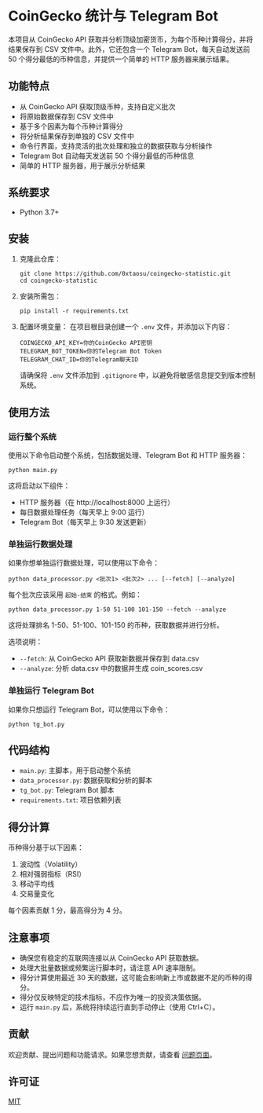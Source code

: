 # CoinGecko 统计与 Telegram Bot

本项目从 CoinGecko API 获取并分析顶级加密货币，为每个币种计算得分，并将结果保存到 CSV 文件中。此外，它还包含一个 Telegram Bot，每天自动发送前 50 个得分最低的币种信息，并提供一个简单的 HTTP 服务器来展示结果。

## 功能特点

- 从 CoinGecko API 获取顶级币种，支持自定义批次
- 将原始数据保存到 CSV 文件中
- 基于多个因素为每个币种计算得分
- 将分析结果保存到单独的 CSV 文件中
- 命令行界面，支持灵活的批次处理和独立的数据获取与分析操作
- Telegram Bot 自动每天发送前 50 个得分最低的币种信息
- 简单的 HTTP 服务器，用于展示分析结果

## 系统要求

- Python 3.7+

## 安装

1. 克隆此仓库：
   ```
   git clone https://github.com/0xtaosu/coingecko-statistic.git
   cd coingecko-statistic
   ```

2. 安装所需包：
   ```
   pip install -r requirements.txt
   ```

3. 配置环境变量：
   在项目根目录创建一个 `.env` 文件，并添加以下内容：
   ```
   COINGECKO_API_KEY=你的CoinGecko API密钥
   TELEGRAM_BOT_TOKEN=你的Telegram Bot Token
   TELEGRAM_CHAT_ID=你的Telegram聊天ID
   ```
   请确保将 `.env` 文件添加到 `.gitignore` 中，以避免将敏感信息提交到版本控制系统。

## 使用方法

### 运行整个系统

使用以下命令启动整个系统，包括数据处理、Telegram Bot 和 HTTP 服务器：
```
python main.py
```

这将启动以下组件：
- HTTP 服务器（在 http://localhost:8000 上运行）
- 每日数据处理任务（每天早上 9:00 运行）
- Telegram Bot（每天早上 9:30 发送更新）

### 单独运行数据处理

如果你想单独运行数据处理，可以使用以下命令：

```
python data_processor.py <批次1> <批次2> ... [--fetch] [--analyze]
```
每个批次应该采用 `起始-结束` 的格式。例如：

```
python data_processor.py 1-50 51-100 101-150 --fetch --analyze
```

这将处理排名 1-50、51-100、101-150 的币种，获取数据并进行分析。

选项说明：
- `--fetch`: 从 CoinGecko API 获取新数据并保存到 data.csv
- `--analyze`: 分析 data.csv 中的数据并生成 coin_scores.csv

### 单独运行 Telegram Bot

如果你只想运行 Telegram Bot，可以使用以下命令：

```
python tg_bot.py
```


## 代码结构

- `main.py`: 主脚本，用于启动整个系统
- `data_processor.py`: 数据获取和分析的脚本
- `tg_bot.py`: Telegram Bot 脚本
- `requirements.txt`: 项目依赖列表

## 得分计算

币种得分基于以下因素：
1. 波动性（Volatility）
2. 相对强弱指标（RSI）
3. 移动平均线
4. 交易量变化

每个因素贡献 1 分，最高得分为 4 分。

## 注意事项

- 确保您有稳定的互联网连接以从 CoinGecko API 获取数据。
- 处理大批量数据或频繁运行脚本时，请注意 API 速率限制。
- 得分计算使用最近 30 天的数据，这可能会影响新上市或数据不足的币种的得分。
- 得分仅反映特定的技术指标，不应作为唯一的投资决策依据。
- 运行 `main.py` 后，系统将持续运行直到手动停止（使用 Ctrl+C）。

## 贡献

欢迎贡献、提出问题和功能请求。如果您想贡献，请查看 [问题页面](https://github.com/你的用户名/coingecko-statistic/issues)。

## 许可证

[MIT](https://choosealicense.com/licenses/mit/)
